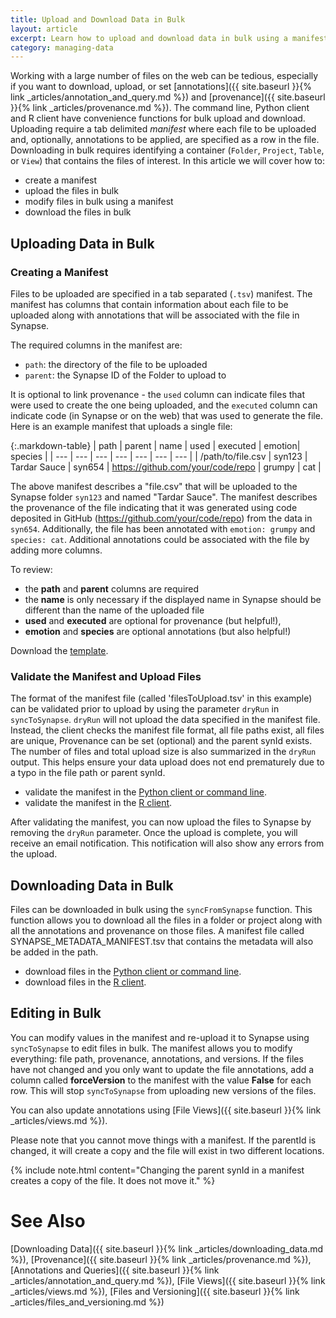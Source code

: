 ```yaml
---
title: Upload and Download Data in Bulk
layout: article
excerpt: Learn how to upload and download data in bulk using a manifest file and the Synapse programmatic clients. 
category: managing-data
---
```


Working with a large number of files on the web can be tedious, especially if you want to download, upload, or set [annotations]({{ site.baseurl }}{% link _articles/annotation_and_query.md %}) and [provenance]({{ site.baseurl }}{% link _articles/provenance.md %}). The command line, Python client and R client have convenience functions for bulk upload and download. Uploading require a tab delimited *manifest* where each file to be uploaded and, optionally, annotations to be applied, are specified as a row in the file. Downloading in bulk requires identifying a container (`Folder`, `Project`, `Table`, or `View`) that contains the files of interest. In this article we will cover how to:

* create a manifest
* upload the files in bulk
* modify files in bulk using a manifest
* download the files in bulk

## Uploading Data in Bulk

### Creating a Manifest

Files to be uploaded are specified in a tab separated (`.tsv`) manifest. The manifest has columns that contain information about each file to be uploaded along with annotations that will be associated with the file in Synapse.

The required columns in the manifest are:

* `path`: the directory of the file to be uploaded
* `parent`: the Synapse ID of the Folder to upload to

 It is optional to link provenance - the `used` column can indicate files that were used to create the one being uploaded, and the `executed` column can indicate code (in Synapse or on the web) that was used to generate the file. Here is an example manifest that uploads a single file:

{:.markdown-table}
| path | parent | name | used | executed | emotion| species |
| --- | --- | --- | --- | --- | --- | --- |
| /path/to/file.csv | syn123 | Tardar Sauce | syn654 | https://github.com/your/code/repo | grumpy | cat |

The above manifest describes a "file.csv" that will be uploaded to the Synapse folder `syn123` and named "Tardar Sauce". The manifest describes the provenance of the file indicating that it was generated using code deposited in GitHub (https://github.com/your/code/repo) from the data in `syn654`. Additionally, the file has been annotated with `emotion: grumpy` and `species: cat`. Additional annotations could be associated with the file by adding more columns.

To review:

* the **path** and **parent** columns are required
* the **name** is only necessary if the displayed name in Synapse should be different than the name of the uploaded file
* **used** and **executed** are optional for provenance (but helpful!),
* **emotion** and **species** are optional annotations (but also helpful!)

Download the [template](../assets/downloads/example_manifest_template.tsv).

### Validate the Manifest and Upload Files

The format of the manifest file (called 'filesToUpload.tsv' in this example) can be validated prior to upload by using the parameter `dryRun` in `syncToSynapse`. `dryRun` will not upload the data specified in the manifest file. Instead, the client checks the manifest file format, all file paths exist, all files are unique, Provenance can be set (optional) and the parent synId exists. The number of files and total upload size is also summarized in the `dryRun` output. This helps ensure your data upload does not end prematurely due to a typo in the file path or parent synId.

* validate the manifest in the [Python client or command line](https://python-docs.synapse.org/build/html/synapseutils.html#synapseutils.sync.syncToSynapse).
* validate the manifest in the [R client](https://github.com/Sage-Bionetworks/synapserutils#batch-process). 

After validating the manifest, you can now upload the files to Synapse by removing the `dryRun` parameter. Once the upload is complete, you will receive an email notification. This notification will also show any errors from the upload.

## Downloading Data in Bulk

Files can be downloaded in bulk using the `syncFromSynapse` function. This function allows you to download all the files in a folder or project along with all the annotations and provenance on those files. A manifest file called SYNAPSE_METADATA_MANIFEST.tsv that contains the metadata will also be added in the path.

* download files in the [Python client or command line](https://python-docs.synapse.org/build/html/synapseutils.html#synapseutils.sync.syncFromSynapse).
* download files in the [R client](https://github.com/Sage-Bionetworks/synapserutils#download-data-in-bulk).

## Editing in Bulk

You can modify values in the manifest and re-upload it to Synapse using `syncToSynapse` to edit files in bulk. The manifest allows you to modify everything: file path, provenance, annotations, and versions. If the files have not changed and you only want to update the file annotations, add a column called **forceVersion** to the manifest with the value **False** for each row. This will stop `syncToSynapse` from uploading new versions of the files.

You can also update annotations using [File Views]({{ site.baseurl }}{% link _articles/views.md %}).

Please note that you cannot move things with a manifest. If the parentId is changed, it will create a copy and the file will exist in two different locations.

{% include note.html content="Changing the parent synId in a manifest creates a copy of the file. It does not move it." %}

# See Also

[Downloading Data]({{ site.baseurl }}{% link _articles/downloading_data.md %}), [Provenance]({{ site.baseurl }}{% link _articles/provenance.md %}), [Annotations and Queries]({{ site.baseurl }}{% link _articles/annotation_and_query.md %}), [File Views]({{ site.baseurl }}{% link _articles/views.md %}), [Files and Versioning]({{ site.baseurl }}{% link _articles/files_and_versioning.md %})
